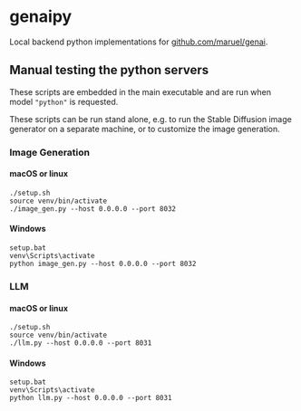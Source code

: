 # genaipy

Local backend python implementations for [github.com/maruel/genai](https://github.com/maruel/genai).


## Manual testing the python servers

These scripts are embedded in the main executable and are run when model
`"python"` is requested.

These scripts can be run stand alone, e.g. to run the Stable Diffusion
image generator on a separate machine, or to customize the image generation.


### Image Generation

#### macOS or linux

```
./setup.sh
source venv/bin/activate
./image_gen.py --host 0.0.0.0 --port 8032
```

#### Windows

```
setup.bat
venv\Scripts\activate
python image_gen.py --host 0.0.0.0 --port 8032
```


### LLM

#### macOS or linux

```
./setup.sh
source venv/bin/activate
./llm.py --host 0.0.0.0 --port 8031
```

#### Windows

```
setup.bat
venv\Scripts\activate
python llm.py --host 0.0.0.0 --port 8031
```

